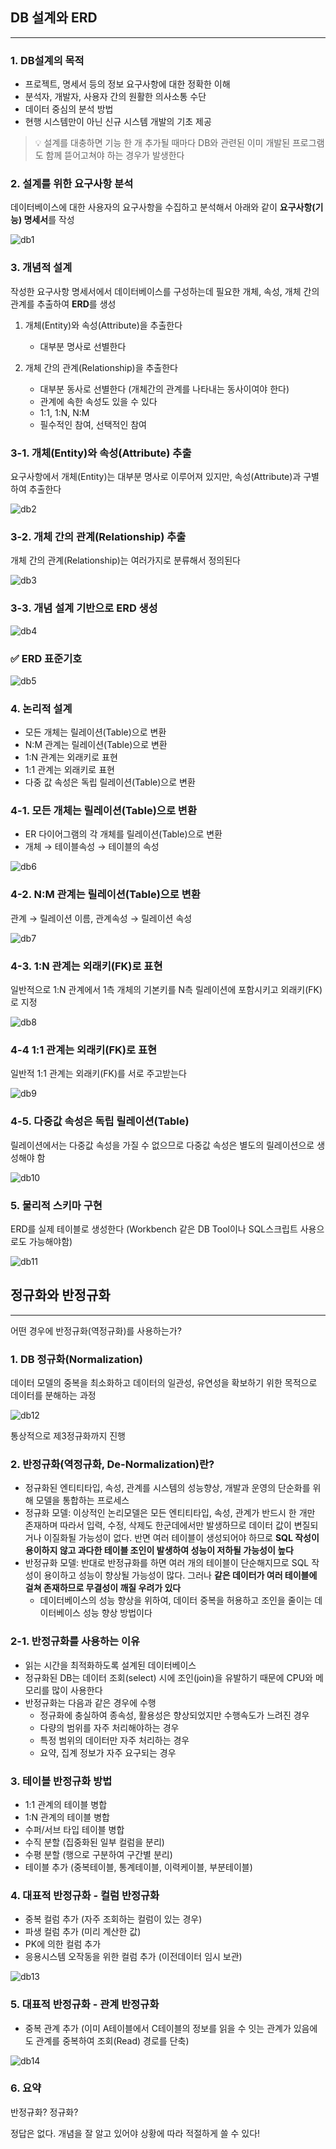 ## DB 설계와 ERD

---

### 1. DB설계의 목적

- 프로젝트, 명세서 등의 정보 요구사항에 대한 정확한 이해
- 분석자, 개발자, 사용자 간의 원활한 의사소통 수단
- 데이터 중심의 분석 방법
- 현행 시스템만이 아닌 신규 시스템 개발의 기초 제공

> 💡 설계를 대충하면 기능 한 개 추가될 때마다 DB와 관련된 이미 개발된 프로그램도 함께 뜯어고쳐야 하는 경우가 발생한다

### 2. 설계를 위한 요구사항 분석

데이터베이스에 대한 사용자의 요구사항을 수집하고 분석해서 아래와 같이 **요구사항(기능) 명세서**를 작성

![db1](https://github.com/zacinthepark/TIL/assets/86648892/c4322c39-4f98-49fe-aac0-ecda5dc0adcc)

### 3. 개념적 설계

작성한 요구사항 명세서에서 데이터베이스를 구성하는데 필요한 개체, 속성, 개체 간의 관계를 추출하여 **ERD**를 생성

1. 개체(Entity)와 속성(Attribute)을 추출한다
    -  대부분 명사로 선별한다

2. 개체 간의 관계(Relationship)을 추출한다
    -  대부분 동사로 선별한다 (개체간의 관계를 나타내는 동사이여야 한다)
    -  관계에 속한 속성도 있을 수 있다
    -  1:1, 1:N, N:M
    -  필수적인 참여, 선택적인 참여

### 3-1. 개체(Entity)와 속성(Attribute) 추출

요구사항에서 개체(Entity)는 대부분 명사로 이루어져 있지만, 속성(Attribute)과 구별하여 추출한다

![db2](https://github.com/zacinthepark/TIL/assets/86648892/f78514fe-489e-4c72-b918-8300cd3402c8)

### 3-2. 개체 간의 관계(Relationship) 추출

개체 간의 관계(Relationship)는 여러가지로 분류해서 정의된다

![db3](https://github.com/zacinthepark/TIL/assets/86648892/024c4aee-0178-4662-8603-cb9ee1318631)

### 3-3. 개념 설계 기반으로 ERD 생성

![db4](https://github.com/zacinthepark/TIL/assets/86648892/950fa4a3-6704-4e75-96e7-45269a1214fd)

### ✅ ERD 표준기호

![db5](https://github.com/zacinthepark/TIL/assets/86648892/cd598b45-f2bd-4635-a6d2-edf73fc7bc7f)

### 4. 논리적 설계

- 모든 개체는 릴레이션(Table)으로 변환
- N:M 관계는 릴레이션(Table)으로 변환
- 1:N 관계는 외래키로 표현
- 1:1 관계는 외래키로 표현
- 다중 값 속성은 독립 릴레이션(Table)으로 변환

### 4-1. 모든 개체는 릴레이션(Table)으로 변환

- ER 다이어그램의 각 개체를 릴레이션(Table)으로 변환
- 개체 → 테이블속성 → 테이블의 속성

![db6](https://github.com/zacinthepark/TIL/assets/86648892/a9a3b2e0-ee5d-4206-8b11-050dcd544210)

### 4-2. N:M 관계는 릴레이션(Table)으로 변환

관계 → 릴레이션 이름, 관계속성 → 릴레이션 속성

![db7](https://github.com/zacinthepark/TIL/assets/86648892/f18b553a-1363-4522-865f-872bd2038223)

### 4-3. 1:N 관계는 외래키(FK)로 표현

일반적으로  1:N 관계에서 1측 개체의 기본키를 N측 릴레이션에 포함시키고 외래키(FK)로 지정

![db8](https://github.com/zacinthepark/TIL/assets/86648892/117bef13-0869-4ba1-a053-e2a456a9c0ba)

### 4-4 1:1 관계는 외래키(FK)로 표현

일반적 1:1 관계는 외래키(FK)를 서로 주고받는다

![db9](https://github.com/zacinthepark/TIL/assets/86648892/a3c5db1e-9be4-42b7-bb69-bcd0026f1bd5)

### 4-5. 다중값 속성은 독립 릴레이션(Table)

릴레이션에서는 다중값 속성을 가질 수 없으므로 다중값 속성은 별도의 릴레이션으로 생성해야 함

![db10](https://github.com/zacinthepark/TIL/assets/86648892/581541cc-d8db-49d6-b795-84d70df20aaa)

### 5. 물리적 스키마 구현

ERD를 실제 테이블로 생성한다 (Workbench 같은 DB Tool이나 SQL스크립트 사용으로도 가능해야함)

![db11](https://github.com/zacinthepark/TIL/assets/86648892/0cb7d7a4-922c-4e59-bb92-bdd838333efa)

## 정규화와 반정규화

---

어떤 경우에 반정규화(역정규화)를 사용하는가?

### 1. DB 정규화(Normalization)

데이터 모델의 중복을 최소화하고 데이터의 일관성, 유연성을 확보하기 위한 목적으로 데이터를 분해하는 과정

![db12](https://github.com/zacinthepark/TIL/assets/86648892/1343d25d-fae0-41a0-bf43-e0cc00881b62)

통상적으로 제3정규화까지 진행

### 2. 반정규화(역정규화, De-Normalization)란?

- 정규화된 엔티티타입, 속성, 관계를 시스템의 성능향상, 개발과 운영의 단순화를 위해 모델을 통합하는 프로세스
- 정규화 모델: 이상적인 논리모델은 모든 엔티티타입, 속성, 관계가 반드시 한 개만 존재하며 따라서 입력, 수정, 삭제도 한군데에서만 발생하므로 데이터 값이 변질되거나 이질화될 가능성이 없다. 반면 여러 테이블이 생성되어야 하므로 **SQL 작성이 용이하지 않고 과다한 테이블 조인이 발생하여 성능이 저하될 가능성이 높다**
- 반정규화 모델: 반대로 반정규화를 하면 여러 개의 테이블이 단순해지므로 SQL 작성이 용이하고 성능이 향상될 가능성이 많다. 그러나 **같은 데이터가 여러 테이블에 걸쳐 존재하므로 무결성이 깨질 우려가 있다**
    - 데이터베이스의 성능 향상을 위하여, 데이터 중복을 허용하고 조인을 줄이는 데이터베이스 성능 향상 방법이다

### 2-1. 반정규화를 사용하는 이유

- 읽는 시간을 최적화하도록 설계된 데이터베이스
- 정규화된 DB는 데이터 조회(select) 시에 조인(join)을 유발하기 때문에 CPU와 메모리를 많이 사용한다
- 반정규화는 다음과 같은 경우에 수행
    - 정규화에 충실하여 종속성, 활용성은 향상되었지만 수행속도가 느려진 경우
    - 다량의 범위를 자주 처리해야하는 경우
    - 특정 범위의 데이터만 자주 처리하는 경우
    - 요약, 집계 정보가 자주 요구되는 경우

### 3. 테이블 반정규화 방법

- 1:1 관계의 테이블 병합
- 1:N 관계의 테이블 병합
- 수퍼/서브 타입 테이블 병합
- 수직 분할 (집중화된 일부 컬럼을 분리)
- 수평 분할 (행으로 구분하여 구간별 분리)
- 테이블 추가 (중복테이블, 통계테이블, 이력케이블, 부분테이블)

### 4. 대표적 반정규화 - 컬럼 반정규화

- 중복 컬럼 추가 (자주 조회하는 컬럼이 있는 경우)
- 파생 컬럼 추가 (미리 계산한 값)
- PK에 의한 컬럼 추가
- 응용시스템 오작동을 위한 컬럼 추가 (이전데이터 임시 보관)

![db13](https://github.com/zacinthepark/TIL/assets/86648892/27f4879b-141a-4555-b591-bf06241f1828)

### 5. 대표적 반정규화 - 관계 반정규화

- 중복 관계 추가 (이미 A테이블에서 C테이블의 정보를 읽을 수 잇는 관계가 있음에도 관계를 중복하여 조회(Read) 경로를 단축)

![db14](https://github.com/zacinthepark/TIL/assets/86648892/1fe0e8a2-2435-47b1-b20b-671c64dbccf1)

### 6. 요약

반정규화? 정규화?

정답은 없다. 개념을 잘 알고 있어야 상황에 따라 적절하게 쓸 수 있다!
